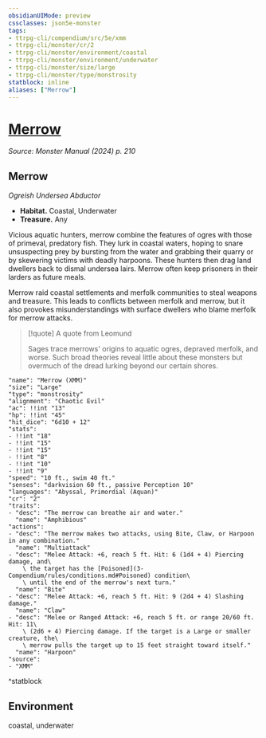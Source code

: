 ```yaml
---
obsidianUIMode: preview
cssclasses: json5e-monster
tags:
- ttrpg-cli/compendium/src/5e/xmm
- ttrpg-cli/monster/cr/2
- ttrpg-cli/monster/environment/coastal
- ttrpg-cli/monster/environment/underwater
- ttrpg-cli/monster/size/large
- ttrpg-cli/monster/type/monstrosity
statblock: inline
aliases: ["Merrow"]
---
```

# [Merrow](3-Compendium\bestiary\monstrosity/merrow-xmm.md)
*Source: Monster Manual (2024) p. 210*  

## Merrow

*Ogreish Undersea Abductor*

- **Habitat.** Coastal, Underwater  
- **Treasure.** Any  

Vicious aquatic hunters, merrow combine the features of ogres with those of primeval, predatory fish. They lurk in coastal waters, hoping to snare unsuspecting prey by bursting from the water and grabbing their quarry or by skewering victims with deadly harpoons. These hunters then drag land dwellers back to dismal undersea lairs. Merrow often keep prisoners in their larders as future meals.

Merrow raid coastal settlements and merfolk communities to steal weapons and treasure. This leads to conflicts between merfolk and merrow, but it also provokes misunderstandings with surface dwellers who blame merfolk for merrow attacks.

> [!quote] A quote from Leomund  
> 
> Sages trace merrows' origins to aquatic ogres, depraved merfolk, and worse. Such broad theories reveal little about these monsters but overmuch of the dread lurking beyond our certain shores.


```statblock
"name": "Merrow (XMM)"
"size": "Large"
"type": "monstrosity"
"alignment": "Chaotic Evil"
"ac": !!int "13"
"hp": !!int "45"
"hit_dice": "6d10 + 12"
"stats":
- !!int "18"
- !!int "15"
- !!int "15"
- !!int "8"
- !!int "10"
- !!int "9"
"speed": "10 ft., swim 40 ft."
"senses": "darkvision 60 ft., passive Perception 10"
"languages": "Abyssal, Primordial (Aquan)"
"cr": "2"
"traits":
- "desc": "The merrow can breathe air and water."
  "name": "Amphibious"
"actions":
- "desc": "The merrow makes two attacks, using Bite, Claw, or Harpoon in any combination."
  "name": "Multiattack"
- "desc": "Melee Attack: +6, reach 5 ft. Hit: 6 (1d4 + 4) Piercing damage, and\
    \ the target has the [Poisoned](3-Compendium/rules/conditions.md#Poisoned) condition\
    \ until the end of the merrow's next turn."
  "name": "Bite"
- "desc": "Melee Attack: +6, reach 5 ft. Hit: 9 (2d4 + 4) Slashing damage."
  "name": "Claw"
- "desc": "Melee or Ranged Attack: +6, reach 5 ft. or range 20/60 ft. Hit: 11\
    \ (2d6 + 4) Piercing damage. If the target is a Large or smaller creature, the\
    \ merrow pulls the target up to 15 feet straight toward itself."
  "name": "Harpoon"
"source":
- "XMM"
```
^statblock

## Environment

coastal, underwater